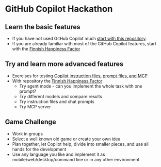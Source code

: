 # GitHub Copilot Hackathon

## Learn the basic features
- If you have not used GitHub Copilot much [start with this repository](https://github.com/eficode/copilot-microsoft-hackathon).
- If you are already familiar with most of the GitHub Copilot features, start with the [Finnish Happiness Factor](https://github.com/EficodeDemoOrg/copilot-data-analysis-exercise/)

## Try and learn more advanced features
- Exercises for testing [Copilot instruction files, prompt files, and MCP](https://github.com/EficodeDemoOrg/copilot-advanced-exercises)
- With repository the [Finnish Happiness Factor](https://github.com/EficodeDemoOrg/copilot-data-analysis-exercise/)
    - Try agent mode - can you implement the whole task with one prompt?
    - Try different models and compare results
    - Try instruction files and chat prompts
    - Try MCP server

## Game Challenge
- Work in groups
- Select a well known old game or create your own idea
- Plan together, let Copilot help, divide into smaller pieces, and use all hands for the development
- Use any language you like and implement it as mobile/web/desktop/command line or in any other environment
